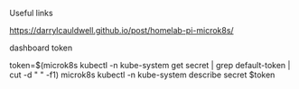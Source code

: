 Useful links

https://darrylcauldwell.github.io/post/homelab-pi-microk8s/

dashboard token

token=$(microk8s kubectl -n kube-system get secret | grep default-token | cut -d " " -f1)
microk8s kubectl -n kube-system describe secret $token